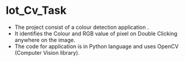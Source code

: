 # Iot_Cv_Task 

* The project consist of a colour detection application .
* It identifies the Colour and RGB value of pixel on Double Clicking anywhere on the image.
* The code for application is in Python language and uses OpenCV (Computer Vision library).
